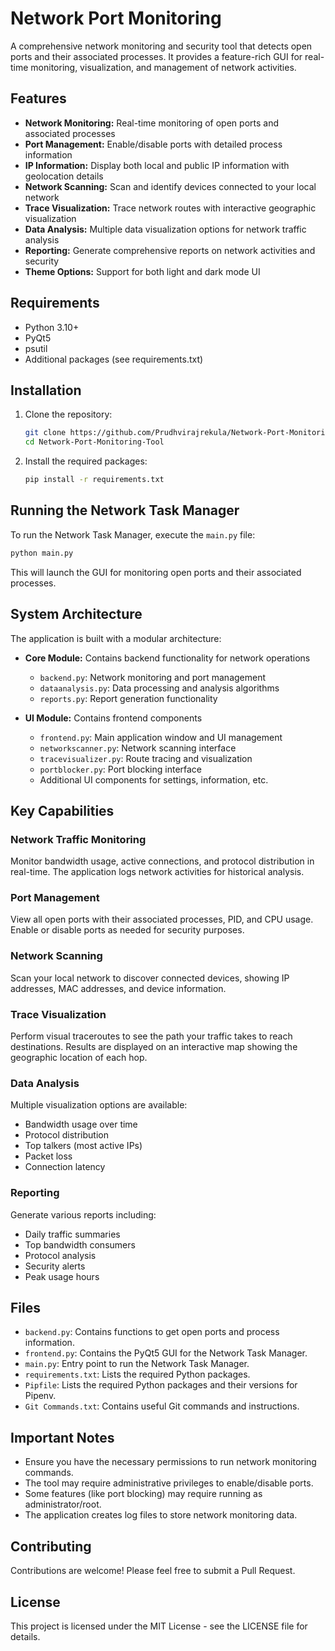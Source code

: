 # Network Port Monitoring

A comprehensive network monitoring and security tool that detects open ports and their associated processes. It provides a feature-rich GUI for real-time monitoring, visualization, and management of network activities.

## Features

- **Network Monitoring:** Real-time monitoring of open ports and associated processes
- **Port Management:** Enable/disable ports with detailed process information
- **IP Information:** Display both local and public IP information with geolocation details
- **Network Scanning:** Scan and identify devices connected to your local network
- **Trace Visualization:** Trace network routes with interactive geographic visualization
- **Data Analysis:** Multiple data visualization options for network traffic analysis
- **Reporting:** Generate comprehensive reports on network activities and security
- **Theme Options:** Support for both light and dark mode UI

## Requirements

- Python 3.10+
- PyQt5
- psutil
- Additional packages (see requirements.txt)

## Installation

1. Clone the repository:
   ```bash
   git clone https://github.com/Prudhvirajrekula/Network-Port-Monitoring-Tool.git
   cd Network-Port-Monitoring-Tool
   ```

2. Install the required packages:
   ```bash
   pip install -r requirements.txt
   ```

## Running the Network Task Manager

To run the Network Task Manager, execute the `main.py` file:

```bash
python main.py
```

This will launch the GUI for monitoring open ports and their associated processes.

## System Architecture

The application is built with a modular architecture:

- **Core Module:** Contains backend functionality for network operations
  - `backend.py`: Network monitoring and port management
  - `dataanalysis.py`: Data processing and analysis algorithms
  - `reports.py`: Report generation functionality

- **UI Module:** Contains frontend components
  - `frontend.py`: Main application window and UI management
  - `networkscanner.py`: Network scanning interface
  - `tracevisualizer.py`: Route tracing and visualization
  - `portblocker.py`: Port blocking interface
  - Additional UI components for settings, information, etc.

## Key Capabilities

### Network Traffic Monitoring
Monitor bandwidth usage, active connections, and protocol distribution in real-time. The application logs network activities for historical analysis.

### Port Management
View all open ports with their associated processes, PID, and CPU usage. Enable or disable ports as needed for security purposes.

### Network Scanning
Scan your local network to discover connected devices, showing IP addresses, MAC addresses, and device information.

### Trace Visualization
Perform visual traceroutes to see the path your traffic takes to reach destinations. Results are displayed on an interactive map showing the geographic location of each hop.

### Data Analysis
Multiple visualization options are available:
- Bandwidth usage over time
- Protocol distribution
- Top talkers (most active IPs)
- Packet loss
- Connection latency

### Reporting
Generate various reports including:
- Daily traffic summaries
- Top bandwidth consumers
- Protocol analysis
- Security alerts
- Peak usage hours

## Files

- `backend.py`: Contains functions to get open ports and process information.
- `frontend.py`: Contains the PyQt5 GUI for the Network Task Manager.
- `main.py`: Entry point to run the Network Task Manager.
- `requirements.txt`: Lists the required Python packages.
- `Pipfile`: Lists the required Python packages and their versions for Pipenv.
- `Git Commands.txt`: Contains useful Git commands and instructions.

## Important Notes

- Ensure you have the necessary permissions to run network monitoring commands.
- The tool may require administrative privileges to enable/disable ports.
- Some features (like port blocking) may require running as administrator/root.
- The application creates log files to store network monitoring data.

## Contributing

Contributions are welcome! Please feel free to submit a Pull Request.

## License

This project is licensed under the MIT License - see the LICENSE file for details.
